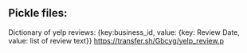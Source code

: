 # 
## Pickle files:

Dictionary of yelp reviews: {key:business_id, value: {key: Review Date, value: list of review text}}
https://transfer.sh/Gbcyg/yelp_review.p

